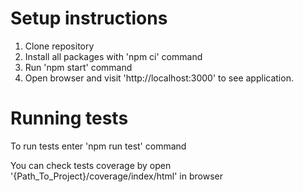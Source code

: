 # Setup instructions

1. Clone repository
2. Install all packages with 'npm ci' command
3. Run 'npm start' command
4. Open browser and visit 'http://localhost:3000' to see application.

# Running tests
To run tests enter 'npm run test' command

You can check tests coverage by open '{Path_To_Project}/coverage/index/html' in browser
